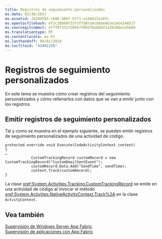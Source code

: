 ```yaml
---
title: Registros de seguimiento personalizados
ms.date: 03/30/2017
ms.assetid: 24284565-c68b-40bf-b7f1-e148d151a6fc
ms.openlocfilehash: ef3c20890f33f3ffd07a9c88de863e1ebe24851f
ms.sourcegitcommit: efff8f331fd9467f093f8ab8d23a203d6ecb5b60
ms.translationtype: MT
ms.contentlocale: es-ES
ms.lasthandoff: 09/01/2018
ms.locfileid: "43401256"
---
```

# <a name="custom-tracking-records"></a>Registros de seguimiento personalizados
En este tema se muestra cómo crear registros del seguimiento personalizados y cómo rellenarlos con datos que se van a emitir junto con los registros.  
  
## <a name="emitting-custom-tracking-records"></a>Emitir registros de seguimiento personalizados  
 Tal y como se muestra en el ejemplo siguiente, se pueden emitir registros de seguimiento personalizados de una actividad de código.  
  
```  
protected override void Execute(CodeActivityContext context)  
{  
…  
            CustomTrackingRecord customRecord = new CustomTrackingRecord("CustomEmailSentEvent");  
            customRecord.Data.Add("SendTime", sendTime);  
            context.Track(customRecord);  
}  
```  
  
 La clase <xref:System.Activities.Tracking.CustomTrackingRecord> se emite en una actividad de código al invocar el método <xref:System.Activities.NativeActivityContext.Track%2A> en la clase `ActvityContext`.  
  
## <a name="see-also"></a>Vea también  
 [Supervisión de Windows Server App Fabric](https://go.microsoft.com/fwlink/?LinkId=201273)  
 [Supervisión de aplicaciones con App Fabric](https://go.microsoft.com/fwlink/?LinkId=201275)
